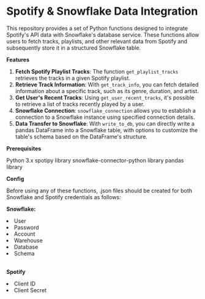 <b><h1>Spotify & Snowflake Data Integration</h1></b>

This repository provides a set of Python functions designed to integrate Spotify's API data with Snowflake's database service. 
These functions allow users to fetch tracks, playlists, and other relevant data from Spotify and subsequently store it in a structured Snowflake table.

<b>Features</b>

<ol>
        <li><strong>Fetch Spotify Playlist Tracks</strong>: The function <code>get_playlist_tracks</code> retrieves the tracks in a given Spotify playlist.</li>
        <li><strong>Retrieve Track Information</strong>: With <code>get_track_info</code>, you can fetch detailed information about a specific track, such as its genre, duration, and artist.</li>
        <li><strong>Get User's Recent Tracks</strong>: Using <code>get_user_recent_tracks</code>, it's possible to retrieve a list of tracks recently played by a user.</li>
        <li><strong>Snowflake Connection</strong>: <code>snowflake_connection</code> allows you to establish a connection to a Snowflake instance using specified connection details.</li>
        <li><strong>Data Transfer to Snowflake</strong>: With <code>write_to_db</code>, you can directly write a pandas DataFrame into a Snowflake table, with options to customize the table's schema based on the DataFrame's structure.</li>
</ol>
  
<b>Prerequisites</b>

Python 3.x
spotipy library
snowflake-connector-python library
pandas library

<b>Config</b>

Before using any of these functions, .json files should be created for both Snowflake and Spotify credentials as follows:

<strong>Snowflake:</strong>

<li>User</li>
<li>Password</li>
<li>Account</li>
<li>Warehouse</li>
<li>Database</li>
<li>Schema</li>
<br>

<strong>Spotify</strong>

<li>Client ID</li>
<li>Client Secret</li>
